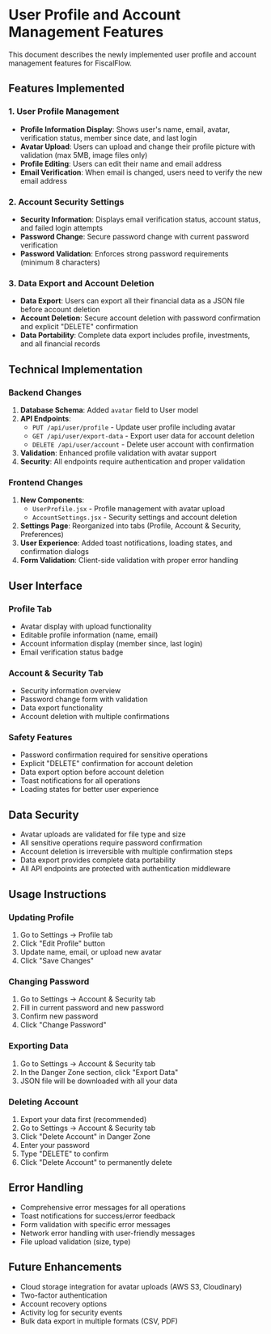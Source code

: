 # User Profile and Account Management Features

This document describes the newly implemented user profile and account management features for FiscalFlow.

## Features Implemented

### 1. User Profile Management
- **Profile Information Display**: Shows user's name, email, avatar, verification status, member since date, and last login
- **Avatar Upload**: Users can upload and change their profile picture with validation (max 5MB, image files only)
- **Profile Editing**: Users can edit their name and email address
- **Email Verification**: When email is changed, users need to verify the new email address

### 2. Account Security Settings
- **Security Information**: Displays email verification status, account status, and failed login attempts
- **Password Change**: Secure password change with current password verification
- **Password Validation**: Enforces strong password requirements (minimum 8 characters)

### 3. Data Export and Account Deletion
- **Data Export**: Users can export all their financial data as a JSON file before account deletion
- **Account Deletion**: Secure account deletion with password confirmation and explicit "DELETE" confirmation
- **Data Portability**: Complete data export includes profile, investments, and all financial records

## Technical Implementation

### Backend Changes
1. **Database Schema**: Added `avatar` field to User model
2. **API Endpoints**: 
   - `PUT /api/user/profile` - Update user profile including avatar
   - `GET /api/user/export-data` - Export user data for account deletion
   - `DELETE /api/user/account` - Delete user account with confirmation
3. **Validation**: Enhanced profile validation with avatar support
4. **Security**: All endpoints require authentication and proper validation

### Frontend Changes
1. **New Components**:
   - `UserProfile.jsx` - Profile management with avatar upload
   - `AccountSettings.jsx` - Security settings and account deletion
2. **Settings Page**: Reorganized into tabs (Profile, Account & Security, Preferences)
3. **User Experience**: Added toast notifications, loading states, and confirmation dialogs
4. **Form Validation**: Client-side validation with proper error handling

## User Interface

### Profile Tab
- Avatar display with upload functionality
- Editable profile information (name, email)
- Account information display (member since, last login)
- Email verification status badge

### Account & Security Tab
- Security information overview
- Password change form with validation
- Data export functionality
- Account deletion with multiple confirmations

### Safety Features
- Password confirmation required for sensitive operations
- Explicit "DELETE" confirmation for account deletion
- Data export option before account deletion
- Toast notifications for all operations
- Loading states for better user experience

## Data Security
- Avatar uploads are validated for file type and size
- All sensitive operations require password confirmation
- Account deletion is irreversible with multiple confirmation steps
- Data export provides complete data portability
- All API endpoints are protected with authentication middleware

## Usage Instructions

### Updating Profile
1. Go to Settings → Profile tab
2. Click "Edit Profile" button
3. Update name, email, or upload new avatar
4. Click "Save Changes"

### Changing Password
1. Go to Settings → Account & Security tab
2. Fill in current password and new password
3. Confirm new password
4. Click "Change Password"

### Exporting Data
1. Go to Settings → Account & Security tab
2. In the Danger Zone section, click "Export Data"
3. JSON file will be downloaded with all your data

### Deleting Account
1. Export your data first (recommended)
2. Go to Settings → Account & Security tab
3. Click "Delete Account" in Danger Zone
4. Enter your password
5. Type "DELETE" to confirm
6. Click "Delete Account" to permanently delete

## Error Handling
- Comprehensive error messages for all operations
- Toast notifications for success/error feedback
- Form validation with specific error messages
- Network error handling with user-friendly messages
- File upload validation (size, type)

## Future Enhancements
- Cloud storage integration for avatar uploads (AWS S3, Cloudinary)
- Two-factor authentication
- Account recovery options
- Activity log for security events
- Bulk data export in multiple formats (CSV, PDF)